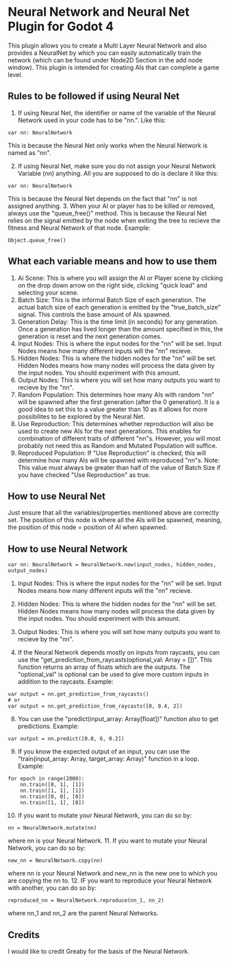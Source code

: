 # Neural Network and Neural Net Plugin for Godot 4


This plugin allows you to create a Multi Layer Neural Network and also provides a NeuralNet by which you can easily automatically train the network (which can be found under Node2D Section in the add node window).
This plugin is intended for creating AIs that can complete a game level.


## Rules to be followed if using Neural Net

1. If using Neural Net, the identifier or name of the variable of the Neural Network used in your code has to be "nn.". Like this:
```
var nn: NeuralNetwork
```
This is because the Neural Net only works when the Neural Network is named as "nn".

2. If using Neural Net, make sure you do not assign your Neural Network Variable (nn) anything. All you are supposed to do is declare it like this:
```
var nn: NeuralNetwork
```
This is because the Neural Net depends on the fact that "nn" is not assigned anything.
3. When your AI or player has to be killed or removed, always use the "queue_free()" method. This is because the Neural Net relies on the signal emitted by the node when exiting the tree to recieve the fitness and Neural Network of that node. Example:
```
Object.queue_free()
```

## What each variable means and how to use them
1. Ai Scene: This is where you will assign the AI or Player scene by clicking on the drop down arrow on the right side, clicking "quick load" and selecting your scene.
2. Batch Size: This is the informal Batch Size of each generation. The actual batch size of each generation is emitted by the "true_batch_size" signal. This controls the base amount of AIs spawned.
3. Generation Delay: This is the time limit (in seconds) for any generation. Once a generation has lived longer than the amount specified in this, the generation is reset and the next generation comes.
4. Input Nodes: This is where the input nodes for the "nn" will be set. Input Nodes means how many different inputs will the "nn" recieve.
5. Hidden Nodes: This is where the hidden nodes for the "nn" will be set. Hidden Nodes means how many nodes will process the data given by the input nodes. You should experiment with this amount.
6. Output Nodes: This is where you will set how many outputs you want to recieve by the "nn".
7. Random Population: This determines how many AIs with random "nn" will be spawned after the first generation (after the 0 generation). It is a good idea to set this to a value greater than 10 as it allows for more possibilites to be explored by the Neural Net.
8. Use Reproduction: This determines whether reproduction will also be used to create new AIs for the next generations. This enables for combination of different traits of different "nn"s. However, you will most probably not need this as Random and Mutated Population will suffice.
9. Reproduced Population: If "Use Reproduction" is checked, this will determine how many AIs will be spawned with reproduced "nn"s. Note: This value must always be greater than half of the value of Batch Size if you have checked "Use Reproduction" as true.

## How to use Neural Net

Just ensure that all the variables/properties mentioned above are correctly set. The position of this node is where all the AIs will be spawned, meaning, the position of this node = position of AI when spawned.

## How to use Neural Network

```
var nn: NeuralNetwork = NeuralNetwork.new(input_nodes, hidden_nodes, output_nodes)
```
1. Input Nodes: This is where the input nodes for the "nn" will be set. Input Nodes means how many different inputs will the "nn" recieve.
5. Hidden Nodes: This is where the hidden nodes for the "nn" will be set. Hidden Nodes means how many nodes will process the data given by the input nodes. You should experiment with this amount.
6. Output Nodes: This is where you will set how many outputs you want to recieve by the "nn".

7. If the Neural Network depends mostly on inputs from raycasts, you can use the "get_prediction_from_raycasts(optional_val: Array = [])". This function returns an array of floats which are the outputs. The "optional_val" is optional can be used to give more custom inputs in addition to the raycasts. Example:
```
var output = nn.get_prediction_from_raycasts()
# or
var output = nn.get_prediction_from_raycasts([0, 0.4, 2])
```
8. You can use the "predict(input_array: Array[float])" function also to get predictions. Example:
```
var output = nn.predict([0.0, 6, 0.2])
```
9. If you know the expected output of an input, you can use the "train(input_array: Array, target_array: Array)" function in a loop. Example:
```
for epoch in range(2000):
    nn.train([0, 1], [1])
    nn.train([1, 1], [1])
    nn.train([0, 0], [0])
    nn.train([1, 1], [0])
```
10. If you want to mutate your Neural Network, you can do so by:
```
nn = NeuralNetwork.mutate(nn)
```
where nn is your Neural Network.
11. If you want to mutate your Neural Network, you can do so by:
```
new_nn = NeuralNetwork.copy(nn)
```
where nn is your Neural Network and new_nn is the new one to which you are copying the nn to.
12. IF you want to reproduce your Neural Network with another, you can do so by:
```
reproduced_nn = NeuralNetwork.reproduce(nn_1, nn_2)
```
where nn_1 and nn_2 are the parent Neural Networks.

## Credits
I would like to credit Greaby for the basis of the Neural Network.
